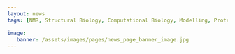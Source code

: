 ```yaml
---
layout: news
tags: [NMR, Structural Biology, Computational Biology, Modelling, Protein Structure]

image:
   banner: /assets/images/pages/news_page_banner_image.jpg
---
```


